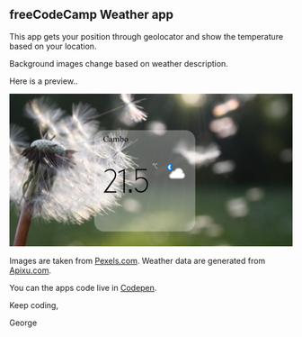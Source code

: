 
freeCodeCamp Weather app
-----------------------

This app gets your position through geolocator and show the temperature based on your location.

Background images change based on weather description.

Here is a preview..

![Weather App](weather-app-preview.PNG)

Images are taken from [Pexels.com](https://www.pexels.com/).
Weather data are generated from [Apixu.com](https://www.apixu.com/).

You can the apps code live in [Codepen](https://codepen.io/GeorgeLin/pen/RgWYYY).

Keep coding,

George


